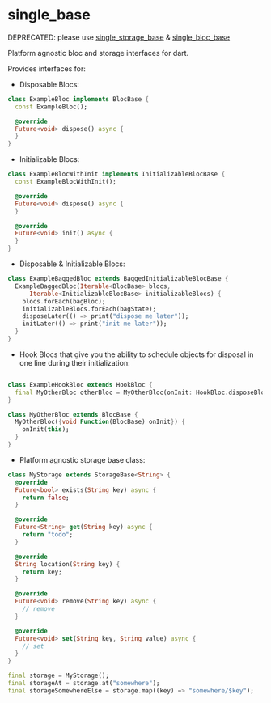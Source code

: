 # single_base

DEPRECATED: please use [single_storage_base](https://github.com/modulovalue/single_storage_base) & [single_bloc_base](https://github.com/modulovalue/single_bloc_base)

Platform agnostic bloc and storage interfaces for dart.

Provides interfaces for:
- Disposable Blocs: 
```dart
class ExampleBloc implements BlocBase {
  const ExampleBloc();

  @override
  Future<void> dispose() async {
  }
}
```
- Initializable Blocs:
```dart
class ExampleBlocWithInit implements InitializableBlocBase {
  const ExampleBlocWithInit();

  @override
  Future<void> dispose() async {
  }

  @override
  Future<void> init() async {
  }
}
```
- Disposable & Initializable Blocs:
```dart
class ExampleBaggedBloc extends BaggedInitializableBlocBase {
  ExampleBaggedBloc(Iterable<BlocBase> blocs,
      Iterable<InitializableBlocBase> initializableBlocs) {
    blocs.forEach(bagBloc);
    initializableBlocs.forEach(bagState);
    disposeLater(() => print("dispose me later"));
    initLater(() => print("init me later"));
  }
}
```
- Hook Blocs that give you the ability to schedule objects for disposal in one line during their initialization:
```dart

class ExampleHookBloc extends HookBloc {
  final MyOtherBloc otherBloc = MyOtherBloc(onInit: HookBloc.disposeBloc);
}

class MyOtherBloc extends BlocBase {
  MyOtherBloc({void Function(BlocBase) onInit}) {
    onInit(this);
  }
}
```

- Platform agnostic storage base class:
```dart
class MyStorage extends StorageBase<String> {
  @override
  Future<bool> exists(String key) async {
    return false;
  }

  @override
  Future<String> get(String key) async {
    return "todo";
  }

  @override
  String location(String key) {
    return key;
  }

  @override
  Future<void> remove(String key) async {
    // remove
  }

  @override
  Future<void> set(String key, String value) async {
    // set
  }
}

final storage = MyStorage();
final storageAt = storage.at("somewhere");
final storageSomewhereElse = storage.map((key) => "somewhere/$key");
```
